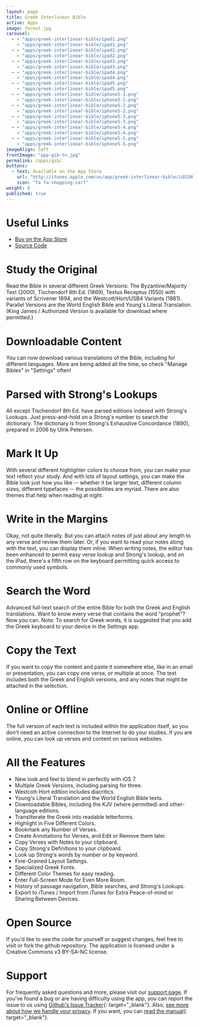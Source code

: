 ```yaml
---
layout: page
title: Greek Interlinear Bible
active: Apps
image: forest.jpg
carousel: 
  - - "apps/greek-interlinear-bible/ipad1.png"
    - "apps/greek-interlinear-bible/ipad1.png"
  - - "apps/greek-interlinear-bible/ipad2.png"
    - "apps/greek-interlinear-bible/ipad2.png"
  - - "apps/greek-interlinear-bible/ipad3.png"
    - "apps/greek-interlinear-bible/ipad3.png"
  - - "apps/greek-interlinear-bible/ipad4.png"
    - "apps/greek-interlinear-bible/ipad4.png"
  - - "apps/greek-interlinear-bible/ipad5.png"
    - "apps/greek-interlinear-bible/ipad5.png"
  - - "apps/greek-interlinear-bible/iphone5-1.png"
    - "apps/greek-interlinear-bible/iphone5-1.png"
  - - "apps/greek-interlinear-bible/iphone5-2.png"
    - "apps/greek-interlinear-bible/iphone5-2.png"
  - - "apps/greek-interlinear-bible/iphone5-3.png"
    - "apps/greek-interlinear-bible/iphone5-3.png"
  - - "apps/greek-interlinear-bible/iphone5-4.png"
    - "apps/greek-interlinear-bible/iphone5-4.png"
  - - "apps/greek-interlinear-bible/iphone5-5.png"
    - "apps/greek-interlinear-bible/iphone5-5.png"
imageAlign: left
frontImage: "app-gib-tn.jpg"
permalink: /apps/gib/
buttons: 
  - text: Available on the App Store
    url: "http://itunes.apple.com/us/app/greek-interlinear-bible/id520000138?mt=8"
    icon: "fa fa-shopping-cart"
weight: 0
published: true
---
```



<div class="card right">
<h1>Useful Links</h1>
<ul class="fa-ul">
<li><i class="fa fa-li fa-shopping-cart"></i><a target="_blank" href="{{ page.buttons[0].url }}">Buy on the App Store</a></li>
<li><i class="fa fa-li fa-code-fork"></i><a target="_blank" href="https://github.com/photokandyStudios/gbible">Source Code</a></li>
</ul>
</div>

# Study the Original

Read the Bible in several different Greek Versions: The Byzantine/Majority Text (2000), Tischendorf 8th Ed. (1869), Textus Receptus (1550) with variants of Scrivener 1894, and the Westcott/Hort/USB4 Variants (1881). Parallel Versions are the World English Bible and Young's Literal Translation. (King James / Authorized Version is available for download where permitted.)

# Downloadable Content

You can now download various translations of the Bible, including for different languages. More are being added all the time, so check "Manage Bibles" in "Settings" often!

# Parsed with Strong's Lookups

All except Tischendorf 8th Ed. have parsed editions indexed with Strong's Lookups. Just press-and-hold on a Strong's number to search the dictionary. The dictionary is from Strong's Exhaustive Concordance (1890), prepared in 2006 by Ulrik Petersen.

# Mark It Up

With several different highlighter colors to choose from, you can make your text reflect your study. And with lots of layout settings, you can make the Bible look just how you like -- whether it be larger text, different column sizes, different typefaces -- the possibilities are myriad. There are also themes that help when reading at night.

# Write in the Margins

Okay, not quite literally. But you can attach notes of just about any length to any verse and review them later. Or, if you want to read your notes along with the text, you can display them inline. When writing notes, the editor has been enhanced to permit easy verse lookup and Strong's lookup, and on the iPad, there's a fifth row on the keyboard permitting quick access to commonly used symbols.

# Search the Word

Advanced full-text search of the entire Bible for both the Greek and English translations. Want to know every verse that contains the word "prophet"? Now you can. Note: To search for Greek words, it is suggested that you add the Greek keyboard to your device in the Settings app.

# Copy the Text

If you want to copy the content and paste it somewhere else, like in an email or presentation, you can copy one verse, or multiple at once. The text includes both the Greek and English versions, and any notes that might be attached in the selection.

# Online or Offline

The full version of each text is included within the application itself, so you don't need an active connection to the Internet to do your studies. If you are online, you can look up verses and content on various websites.

# All the Features

* New look and feel to blend in perfectly with iOS 7.
* Multiple Greek Versions, including parsing for three.
* Westcott-Hort edition includes diacritics.
* Young's Literal Translation and the World English Bible texts.
* Downloadable Bibles, including the KJV (where permitted) and other-language editions.
* Transliterate the Greek into readable letterforms.
* Highlight in Five Different Colors.
* Bookmark any Number of Verses.
* Create Annotations for Verses, and Edit or Remove them later.
* Copy Verses with Notes to your clipboard.
* Copy Strong's Definitions to your clipboard.
* Look up Strong's words by number or by keyword.
* Fine-Grained Layout Settings.
* Specialized Greek Fonts.
* Different Color Themes for easy reading.
* Enter Full-Screen Mode for Even More Room.
* History of passage navigation, Bible searches, and Strong's Lookups.
* Export to iTunes / Import from iTunes for Extra Peace-of-mind or Sharing Between Devices.

# Open Source

If you'd like to see the code for yourself or suggest changes, feel free to visit or fork the github repository. The application is licensed under a Creative Commons v3 BY-SA-NC license.

# Support

For frequently asked questions and more, please visit our [support page](./support/). If you've found a bug or are having difficulty using the app, you can report the issue to us using [Github's Issue Tracker](https://github.com/photokandyStudios/gbible/issues){: target="_blank"}. Also, [see more about how we handle your privacy](./privacy/). If you want, you can [read the manual](http://photokandy.com/apps/gib/13/about.html){: target="_blank"}.

